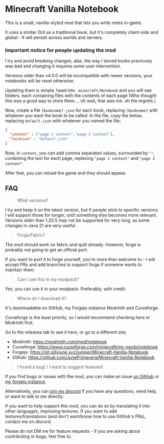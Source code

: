 # Minecraft Vanilla Notebook

This is a small, vanilla-styled mod that lets you write notes in-game.

It uses a similar GUI as a traditional book, but it's completely client-side and global - It will persist across worlds and servers.

### Important notice for people updating the mod

I try and avoid breaking changes, alas, the way I stored books previously was bad and changing it requires some user intervention.

Versions older than v4.0.0 will be incompatible with newer versions, your notebooks will be reset otherwise.

Updating them is simple, head into `.minecraft/Notebook` and you will see folders, each containing files with the contents of each page (Who thought this was a good way to store them.... oh wait, that was me. oh the regrets.)

Now, create a file `[bookname].json` for each book, replacing `[bookname]` with whatever you want the book to be called.
In the file, copy the below, replacing `default.json` with whatever you named the file;

```json
{
  "content" : ["page 1 content","page 2 content"],
  "location" : "default.json"
}
```

Now, in `content`, you can add comma separated values, surrounded by `""`, containing the text for each page, replacing `"page 1 content"` and `"page 2 content"`.

After that, you can reload the game and they should appear. 

## FAQ

> What versions?

I try and keep it on the latest version, but if people stick to specific versions I will support those for longer, until something else becomes more relevant. Versions older than 1.20.5 may not be supported for very long, as some changes in Java 21 are very useful.

> Forge/Fabric?

The mod should work on fabric and quilt already. However, forge is probably not going to get an official port.

If you want to port it to forge yourself, you're more than welcome to - I will accept PRs and add branches to support forge if someone wants to maintain them.

> Can I use this in my modpack?

Yes, you can use it in your modpack. Preferably, with credit.

> Where do I download it?

It's downloadable on GitHub, my Forgejo instance Modrinth and Curseforge. 

Curseforge is the least priority, so I would recommend checking here or Modrinth first.

Go to the releases tab to see it here, or go to a different site;

- Modrinth: https://modrinth.com/mod/notebook
- Curseforge: https://www.curseforge.com/minecraft/mc-mods/notebook
- Forgejo: https://git.sillyjune.xyz/juniper/Minecraft-Vanilla-Notebook
- Github: https://github.com/JunePrimavera/Minecraft-Vanilla-Notebook

> I found a bug! / I want to suggest features!

If you find bugs or issues with the mod, you can make an issue [on GitHub](https://github.com/JunePrimavera/Minecraft-Vanilla-Notebook) or [my forgejo instance](https://git.sillyjune.xyz/juniper/Minecraft-Vanilla-Notebook/issues).

Alternatively, you can [join my discord](https://discord.gg/EqTwbVYEWx) if you have any questions, need help, or want to talk to me directly.

If you want to help support this mod, you can do so by translating it into other languages, improving textures. If you want to add textures/translations (and don't want/know how to use GitHub's PRs), contact me on discord.

Please do not DM me for feature requests - If you are asking about contributing or bugs, feel free to.

